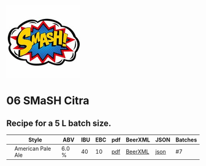 ![logo](./06_SMaSH_Citra.jpeg)

# 06 SMaSH Citra

## Recipe for a 5 L batch size.

|    | Style | ABV | IBU | EBC | pdf | BeerXML | JSON | Batches |
|----|-------|-----|-----|-----|-----|---------|------|---------|
|    | American Pale Ale | 6.0 % | 40 | 10| [pdf](./06_SMaSH_Citra.pdf) | [BeerXML](./06_SMaSH_Citra.xml) | [json](./06_SMaSH_Citra.json) | #7 |
